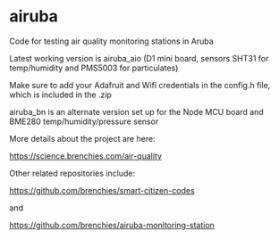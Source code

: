 # airuba
Code for testing air quality monitoring stations in Aruba

Latest working version is airuba_aio (D1 mini board, sensors SHT31 for temp/humidity and PMS5003 for particulates)

Make sure to add your Adafruit and Wifi credentials in the config.h file, which is included in the .zip

airuba_bn is an alternate version set up for the Node MCU board and BME280 temp/humidity/pressure sensor

More details about the project are here:

https://science.brenchies.com/air-quality

Other related repositories include:

https://github.com/brenchies/smart-citizen-codes

and 

https://github.com/brenchies/airuba-monitoring-station
